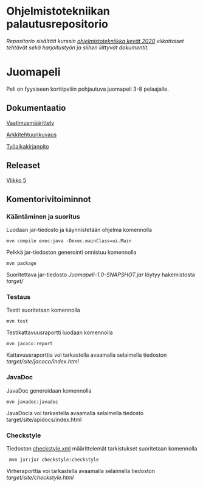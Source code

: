 ﻿# Ohjelmistotekniikan palautusrepositorio

*Repositorio sisältää kurssin [ohjelmistotekniikka kevät 2020](https://github.com/mluukkai/ohjelmistotekniikka-kevat-2020) viikottaiset tehtävät sekä harjoitustyön ja siihen liittyvät dokumentit.*

# Juomapeli

Peli on fyysiseen korttipeliin pohjautuva juomapeli 3-8 pelaajalle.

## Dokumentaatio

[Vaatimusmäärittely](https://github.com/Jeemlei/ot-harjoitustyo/blob/master/dokumentaatio/vaatimusmaarittely.md)

[Arkkitehtuurikuvaus](https://github.com/Jeemlei/ot-harjoitustyo/blob/master/dokumentaatio/arkkitehtuuri.md)

[Työaikakirjanpito](https://github.com/Jeemlei/ot-harjoitustyo/blob/master/dokumentaatio/tuntikirjanpito.md)

## Releaset

[Viikko 5](https://github.com/Jeemlei/ot-harjoitustyo/releases/tag/viikko5)

## Komentorivitoiminnot

### Kääntäminen ja suoritus

Luodaan jar-tiedosto ja käynnistetään ohjelma komennolla
```
mvn compile exec:java -Dexec.mainClass=ui.Main
```

Pelkkä jar-tiedoston generointi onnistuu komennolla

```
mvn package
```

Suoritettava jar-tiedosto _Juomapeli-1.0-SNAPSHOT.jar_ löytyy hakemistosta _target/_

### Testaus

Testit suoritetaan komennolla

```
mvn test
```

Testikattavuusraportti luodaan komennolla

```
mvn jacoco:report
```

Kattavuusraporttia voi tarkastella avaamalla selaimella tiedoston _target/site/jacoco/index.html_

### JavaDoc

JavaDoc generoidaan komennolla

```
mvn javadoc:javadoc
```

JavaDocia voi tarkastella avaamalla selaimella tiedosto target/site/apidocs/index.html

### Checkstyle

Tiedoston [checkstyle.xml](https://github.com/Jeemlei/ot-harjoitustyo/blob/master/Juomapeli/checkstyle.xml) määrittelemät tarkistukset suoritetaan komennolla

```
 mvn jxr:jxr checkstyle:checkstyle
```

Virheraporttia voi tarkastella avaamalla selaimella tiedoston _target/site/checkstyle.html_
